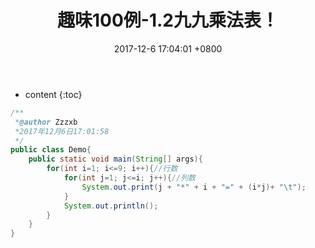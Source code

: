 ﻿---
layout: post
title:  "趣味100例-1.2九九乘法表！"
date:   2017-12-6 17:04:01 +0800
categories: 100 examples of Java fun
tag: 变幻多姿的图案
---

* content
{:toc}




```java
/**
 *@author Zzzxb
 *2017年12月6日17:01:58
 */
public class Demo{
	public static void main(String[] args){
		for(int i=1; i<=9; i++){//行数
			for(int j=1; j<=i; j++){//列数
				System.out.print(j + "*" + i + "=" + (i*j)+ "\t");
			}
			System.out.println();
		}
	}
}
```
